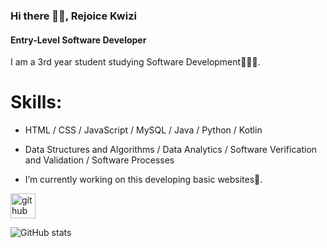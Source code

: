 ### Hi there 👋🏽, Rejoice Kwizi
#### Entry-Level Software Developer 
I am a 3rd year student studying Software Development👩🏽‍💻.

# Skills: 
- HTML / CSS / JavaScript / MySQL / Java / Python / Kotlin 
- Data Structures and Algorithms / Data Analytics / Software Verification and Validation / Software Processes 

- I’m currently working on this developing basic websites🔭.


[<img src='https://cdn.jsdelivr.net/npm/simple-icons@3.0.1/icons/github.svg' alt='github' height='40'>](https://github.com/ItsRejoice)  

![GitHub stats](https://github-readme-stats.vercel.app/api?username=R-KwIzI&show_icons=true)  

